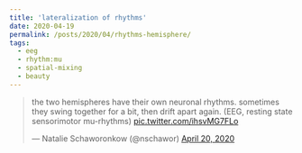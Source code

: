 ```yaml
---
title: 'lateralization of rhythms'
date: 2020-04-19
permalink: /posts/2020/04/rhythms-hemisphere/
tags:
  - eeg
  - rhythm:mu
  - spatial-mixing
  - beauty
---
```

<blockquote class="twitter-tweet" ><p lang="en" dir="ltr">the two hemispheres have their own neuronal rhythms. sometimes they swing together for a bit, then drift apart again. (EEG, resting state sensorimotor mu-rhythms) <a href="https://t.co/ihsvMG7FLo">pic.twitter.com/ihsvMG7FLo</a></p>&mdash; Natalie Schaworonkow (@nschawor) <a href="https://twitter.com/nschawor/status/1252104885266337794?ref_src=twsrc%5Etfw">April 20, 2020</a></blockquote><script async src="https://platform.twitter.com/widgets.js" charset="utf-8"></script>
